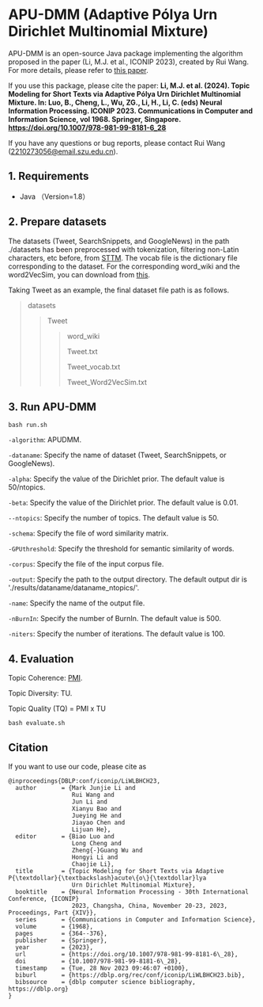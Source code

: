 # APU-DMM (Adaptive Pólya Urn Dirichlet Multinomial Mixture)
APU-DMM is an open-source Java package implementing the algorithm proposed in the paper (Li, M.J. et al., ICONIP 2023), created by Rui Wang. For more details, please refer to [this paper](https://link.springer.com/chapter/10.1007/978-981-99-8181-6_28).

If you use this package, please cite the paper: **Li, M.J. et al. (2024). Topic Modeling for Short Texts via Adaptive Pólya Urn Dirichlet Multinomial Mixture. In: Luo, B., Cheng, L., Wu, ZG., Li, H., Li, C. (eds) Neural Information Processing. ICONIP 2023. Communications in Computer and Information Science, vol 1968. Springer, Singapore. https://doi.org/10.1007/978-981-99-8181-6_28**

If you have any questions or bug reports, please contact Rui Wang (2210273056@email.szu.edu.cn).

## 1. Requirements

- Java （Version=1.8）

## 2. Prepare datasets
The datasets (Tweet, SearchSnippets, and GoogleNews) in the path ./datasets has been preprocessed with tokenization, filtering non-Latin characters, etc before, from [STTM](https://github.com/qiang2100/STTM). The vocab file is the dictionary file corresponding to the dataset. For the corresponding word_wiki and the word2VecSim, you can download from [this](https://drive.google.com/drive/folders/1RhvgiD57TDy4Ea6ZsTAFubI7i7QlaPpD?usp=sharing). 

Taking Tweet as an example, the final dataset file path is as follows.

>datasets
>> Tweet
>>> word_wiki
>>> 
>>> Tweet.txt
>>> 
>>> Tweet_vocab.txt
>>> 
>>> Tweet_Word2VecSim.txt

## 3. Run APU-DMM
    bash run.sh

`-algorithm`: APUDMM.

`-dataname`: Specify the name of dataset (Tweet, SearchSnippets, or GoogleNews).

`-alpha`: Specify the value of the Dirichlet prior. The default value is 50/ntopics.

`-beta`: Specify the value of the Dirichlet prior. The default value is 0.01.

`--ntopics`: Specify the number of topics. The default value is 50.

`-schema`: Specify the file of word similarity matrix.

`-GPUthreshold`: Specify the threshold for semantic similarity of words.

`-corpus`: Specify the file of the input corpus file.

`-output`: Specify the path to the output directory. The default output dir is './results/dataname/dataname_ntopics/'.

`-name`: Specify the name of the output file.

`-nBurnIn`: Specify the number of BurnIn. The default value is 500.

`-niters`: Specify the number of iterations.  The default value is 100.

## 4. Evaluation
Topic Coherence: [PMI](https://github.com/jhlau/topic_interpretability).

Topic Diversity: TU.

Topic Quality (TQ) = PMI x TU

    bash evaluate.sh


## Citation
If you want to use our code, please cite as

	@inproceedings{DBLP:conf/iconip/LiWLBHCH23,
	  author       = {Mark Junjie Li and
	                  Rui Wang and
	                  Jun Li and
	                  Xianyu Bao and
	                  Jueying He and
	                  Jiayao Chen and
	                  Lijuan He},
	  editor       = {Biao Luo and
	                  Long Cheng and
	                  Zheng{-}Guang Wu and
	                  Hongyi Li and
	                  Chaojie Li},
	  title        = {Topic Modeling for Short Texts via Adaptive P{\textdollar}{\textbackslash}acute\{o\}{\textdollar}lya
	                  Urn Dirichlet Multinomial Mixture},
	  booktitle    = {Neural Information Processing - 30th International Conference, {ICONIP}
	                  2023, Changsha, China, November 20-23, 2023, Proceedings, Part {XIV}},
	  series       = {Communications in Computer and Information Science},
	  volume       = {1968},
	  pages        = {364--376},
	  publisher    = {Springer},
	  year         = {2023},
	  url          = {https://doi.org/10.1007/978-981-99-8181-6\_28},
	  doi          = {10.1007/978-981-99-8181-6\_28},
	  timestamp    = {Tue, 28 Nov 2023 09:46:07 +0100},
	  biburl       = {https://dblp.org/rec/conf/iconip/LiWLBHCH23.bib},
	  bibsource    = {dblp computer science bibliography, https://dblp.org}
	}

